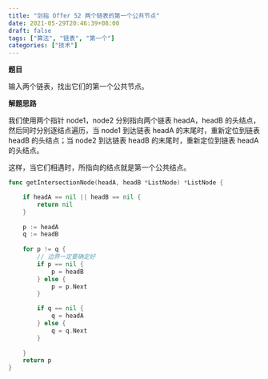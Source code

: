 ```yaml
---
title: "剑指 Offer 52 两个链表的第一个公共节点"
date: 2021-05-29T20:46:39+08:00
draft: false
tags: ["算法", "链表", "第一个"]
categories: ["技术"]
---
```


**题目**

输入两个链表，找出它们的第一个公共节点。

**解题思路**

我们使用两个指针 node1，node2 分别指向两个链表 headA，headB 的头结点，然后同时分别逐结点遍历，当 node1 到达链表 headA 的末尾时，重新定位到链表 headB 的头结点；当 node2 到达链表 headB 的末尾时，重新定位到链表 headA 的头结点。

这样，当它们相遇时，所指向的结点就是第一个公共结点。

```go
func getIntersectionNode(headA, headB *ListNode) *ListNode {

    if headA == nil || headB == nil {
        return nil
    }
    
    p := headA
    q := headB
    
    for p != q {
        // 边界一定要确定好
        if p == nil {
            p = headB
        } else {
            p = p.Next
        }

        if q == nil {
            q = headA
        } else {
            q = q.Next
        }
 
    }
    return p
}
```